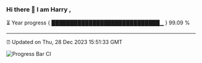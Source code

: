 ### Hi there 👋 I am Harry , 

⏳ Year progress { █████████████████████████████▁ } 99.09 %

---

⏰ Updated on Thu, 28 Dec 2023 15:51:33 GMT

![Progress Bar CI](https://github.com/duykhang68/duykhang68/workflows/Progress%20Bar%20CI/badge.svg)
